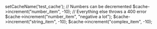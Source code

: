 <?php
require_once "phar://iron_cache.phar";

// For configuration info, see http://dev.iron.io/articles/configuration
$cache = new IronCache();

// Set the default cache name
$cache->setCacheName('test_cache');

// Numbers can be decremented
$cache->increment("number_item", -10);

// Everything else throws a 400 error
$cache->increment("number_item", "negative a lot");
$cache->increment("string_item", -10);
$cache->increment("complex_item", -10);
